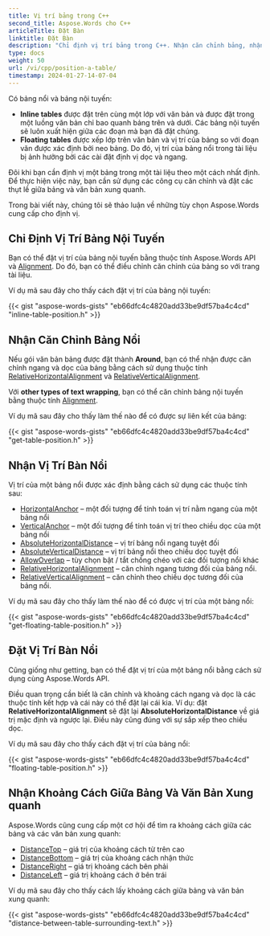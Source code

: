 ```yaml
---
title: Vị trí bảng trong C++
second_title: Aspose.Words cho C++
articleTitle: Đặt Bàn
linktitle: Đặt Bàn
description: "Chỉ định vị trí bảng trong C++. Nhận căn chỉnh bảng, nhận và đặt vị trí bảng nổi bằng C++."
type: docs
weight: 50
url: /vi/cpp/position-a-table/
timestamp: 2024-01-27-14-07-04
---
```


Có bảng nổi và bảng nội tuyến:

* **Inline tables** được đặt trên cùng một lớp với văn bản và được đặt trong một luồng văn bản chỉ bao quanh bảng trên và dưới. Các bảng nội tuyến sẽ luôn xuất hiện giữa các đoạn mà bạn đã đặt chúng.
* **Floating tables** được xếp lớp trên văn bản và vị trí của bảng so với đoạn văn được xác định bởi neo bảng. Do đó, vị trí của bảng nổi trong tài liệu bị ảnh hưởng bởi các cài đặt định vị dọc và ngang.

Đôi khi bạn cần định vị một bảng trong một tài liệu theo một cách nhất định. Để thực hiện việc này, bạn cần sử dụng các công cụ căn chỉnh và đặt các thụt lề giữa bảng và văn bản xung quanh.

Trong bài viết này, chúng tôi sẽ thảo luận về những tùy chọn Aspose.Words cung cấp cho định vị.

## Chỉ Định Vị Trí Bảng Nội Tuyến

Bạn có thể đặt vị trí của bảng nội tuyến bằng thuộc tính Aspose.Words API và [Alignment](https://reference.aspose.com/words/cpp/aspose.words.tables/table/get_alignment/). Do đó, bạn có thể điều chỉnh căn chỉnh của bảng so với trang tài liệu.

Ví dụ mã sau đây cho thấy cách đặt vị trí của bảng nội tuyến:

{{< gist "aspose-words-gists" "eb66dfc4c4820add33be9df57ba4c4cd" "inline-table-position.h" >}}

## Nhận Căn Chỉnh Bảng Nổi

Nếu gói văn bản bảng được đặt thành **Around**, bạn có thể nhận được căn chỉnh ngang và dọc của bảng bằng cách sử dụng thuộc tính [RelativeHorizontalAlignment](https://reference.aspose.com/words/cpp/aspose.words.tables/table/get_relativehorizontalalignment/) và [RelativeVerticalAlignment](https://reference.aspose.com/words/cpp/aspose.words.tables/table/get_relativeverticalalignment/).

Với **other types of text wrapping**, bạn có thể căn chỉnh bảng nội tuyến bằng thuộc tính [Alignment](https://reference.aspose.com/words/cpp/aspose.words.tables/table/get_alignment/).

Ví dụ mã sau đây cho thấy làm thế nào để có được sự liên kết của bảng:

{{< gist "aspose-words-gists" "eb66dfc4c4820add33be9df57ba4c4cd" "get-table-position.h" >}}

## Nhận Vị Trí Bàn Nổi

 Vị trí của một bảng nổi được xác định bằng cách sử dụng các thuộc tính sau:

* [HorizontalAnchor](https://reference.aspose.com/words/cpp/aspose.words.tables/table/get_horizontalanchor/) – một đối tượng để tính toán vị trí nằm ngang của một bảng nổi
* [VerticalAnchor](https://reference.aspose.com/words/cpp/aspose.words.tables/table/get_verticalanchor/) – một đối tượng để tính toán vị trí theo chiều dọc của một bảng nổi
* [AbsoluteHorizontalDistance](https://reference.aspose.com/words/cpp/aspose.words.tables/table/get_absolutehorizontaldistance/) – vị trí bảng nổi ngang tuyệt đối
* [AbsoluteVerticalDistance](https://reference.aspose.com/words/cpp/aspose.words.tables/table/get_absoluteverticaldistance/) – vị trí bảng nổi theo chiều dọc tuyệt đối
* [AllowOverlap](https://reference.aspose.com/words/cpp/aspose.words.tables/table/get_allowoverlap/) – tùy chọn bật / tắt chồng chéo với các đối tượng nổi khác
* [RelativeHorizontalAlignment](https://reference.aspose.com/words/cpp/aspose.words.tables/table/get_relativehorizontalalignment/) – căn chỉnh ngang tương đối của bảng nổi.
* [RelativeVerticalAlignment](https://reference.aspose.com/words/cpp/aspose.words.tables/table/get_relativeverticalalignment/) – căn chỉnh theo chiều dọc tương đối của bảng nổi.

Ví dụ mã sau đây cho thấy làm thế nào để có được vị trí của một bảng nổi:

{{< gist "aspose-words-gists" "eb66dfc4c4820add33be9df57ba4c4cd" "get-floating-table-position.h" >}}

## Đặt Vị Trí Bàn Nổi

Cũng giống như getting, bạn có thể đặt vị trí của một bảng nổi bằng cách sử dụng cùng Aspose.Words API.

Điều quan trọng cần biết là căn chỉnh và khoảng cách ngang và dọc là các thuộc tính kết hợp và cái này có thể đặt lại cái kia. Ví dụ: đặt **RelativeHorizontalAlignment** sẽ đặt lại **AbsoluteHorizontalDistance** về giá trị mặc định và ngược lại. Điều này cũng đúng với sự sắp xếp theo chiều dọc.

Ví dụ mã sau đây cho thấy cách đặt vị trí của bảng nổi:

{{< gist "aspose-words-gists" "eb66dfc4c4820add33be9df57ba4c4cd" "floating-table-position.h" >}}

## Nhận Khoảng Cách Giữa Bảng Và Văn Bản Xung quanh

Aspose.Words cũng cung cấp một cơ hội để tìm ra khoảng cách giữa các bảng và các văn bản xung quanh:

- [DistanceTop](https://reference.aspose.com/words/cpp/aspose.words.tables/table/get_distancetop/) – giá trị của khoảng cách từ trên cao
- [DistanceBottom](https://reference.aspose.com/words/cpp/aspose.words.tables/table/get_distancebottom/) – giá trị của khoảng cách nhận thức
- [DistanceRight](https://reference.aspose.com/words/cpp/aspose.words.tables/table/get_distanceright/) – giá trị khoảng cách bên phải
- [DistanceLeft](https://reference.aspose.com/words/cpp/aspose.words.tables/table/get_distanceleft/) – giá trị khoảng cách ở bên trái

Ví dụ mã sau đây cho thấy cách lấy khoảng cách giữa bảng và văn bản xung quanh:

{{< gist "aspose-words-gists" "eb66dfc4c4820add33be9df57ba4c4cd" "distance-between-table-surrounding-text.h" >}}
